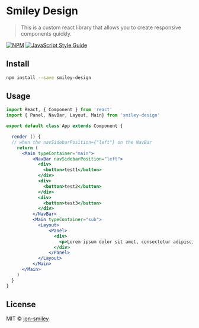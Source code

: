 # Smiley Design

> This is a custom react library that allows you to create responsive components quickly.

[![NPM](https://img.shields.io/npm/v/smiley-design.svg)](https://www.npmjs.com/package/smiley-design) [![JavaScript Style Guide](https://img.shields.io/badge/code_style-standard-brightgreen.svg)](https://standardjs.com)

## Install

```bash
npm install --save smiley-design
```

## Usage

```jsx
import React, { Component } from 'react'
import { Panel, NavBar, Layout, Main} from 'smiley-design'

export default class App extends Component {

  render () {
  // when the navSidebarPosition={"left"} on the NavBar 
    return (
      <Main typeContainer="main"> 
          <NavBar navSidebarPosition="left">
            <div>
              <button>test1</button>
            </div>
            <div>
              <button>test2</button>
            </div>
            <div>
              <button>test3</button>
            </div>
          </NavBar>
          <Main typeContainer="sub">
            <Layout>
                <Panel>
                  <div>
                    <p>Lorem ipsum dolor sit amet, consectetur adipiscing elit. Maecenas varius posuere lorem vel molestie. Sed blandit urna eget laoreet pulvinar. Nunc non turpis auctor, congue ex vitae, convallis nisl. Nullam nec dui non leo efficitur pharetra in sit amet quam. Praesent neque justo, gravida non lacinia ut, consectetur eget elit. Nullam fermentum dictum faucibus. </p>
                  </div>
                </Panel>   
            </Layout>
          </Main>
      </Main>
    )
  }
}
```

## License

MIT © [jon-smiley](https://github.com/jon-smiley)

